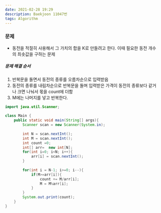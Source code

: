 ```yaml
---
date: 2021-02-28 19:29
description: Baekjoon 11047번
tags: Algorithm
---
```


### 문제
* 동전을 적절히 사용해서 그 가치의 합을 K로 만들려고 한다. 이때 필요한 동전 개수의 최솟값을 구하는 문제

##### 문제 해결 순서
1. 반복문을 돌면서 동전의 종류를 오름차순으로 입력받음
2. 동전의 종류를 내림차순으로 반복문을 돌며 입력받은 가격이 동전의 종류보다 같거나 크면 나눠서 몫을 count에 더함
3. M에는 나머지를 넣고 반복한다.

```java
import java.util.Scanner;
 
class Main {
    public static void main(String[] args){
        Scanner scan = new Scanner(System.in);
 
        int N = scan.nextInt();
        int M = scan.nextInt();
        int count =0;
        int[] arr=  new int[N];
        for(int i=0; i<N; i++){
            arr[i] = scan.nextInt();
        }
        
        for(int i = N-1; i>=0; i--){
            if(M>=arr[i]){
                count += M/arr[i];
                M = M%arr[i];
            }            
        }   
        System.out.print(count);  
    }
}
```
